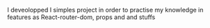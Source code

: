 I deveolopped I simples project in order to practise my knowledge in features as React-router-dom, props and and stuffs
